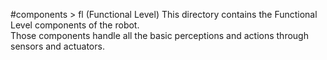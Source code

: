 #components > fl (Functional Level)
This directory contains the Functional Level components of the robot.<br />
Those components handle all the basic perceptions and actions through sensors and actuators.